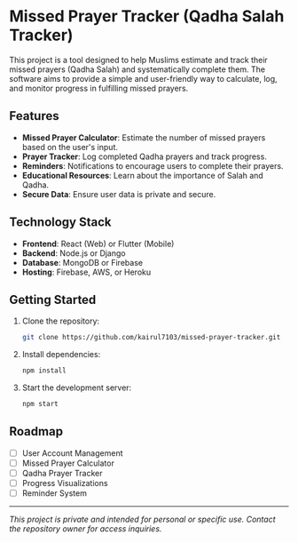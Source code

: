 # Missed Prayer Tracker (Qadha Salah Tracker)

This project is a tool designed to help Muslims estimate and track their missed prayers (Qadha Salah) and systematically complete them. The software aims to provide a simple and user-friendly way to calculate, log, and monitor progress in fulfilling missed prayers.

## Features
- **Missed Prayer Calculator**: Estimate the number of missed prayers based on the user's input.
- **Prayer Tracker**: Log completed Qadha prayers and track progress.
- **Reminders**: Notifications to encourage users to complete their prayers.
- **Educational Resources**: Learn about the importance of Salah and Qadha.
- **Secure Data**: Ensure user data is private and secure.

## Technology Stack
- **Frontend**: React (Web) or Flutter (Mobile)
- **Backend**: Node.js or Django
- **Database**: MongoDB or Firebase
- **Hosting**: Firebase, AWS, or Heroku

## Getting Started
1. Clone the repository:
   ```bash
   git clone https://github.com/kairul7103/missed-prayer-tracker.git
   ```
2. Install dependencies:
   ```bash
   npm install
   ```
3. Start the development server:
   ```bash
   npm start
   ```

## Roadmap
- [ ] User Account Management
- [ ] Missed Prayer Calculator
- [ ] Qadha Prayer Tracker
- [ ] Progress Visualizations
- [ ] Reminder System

---

*This project is private and intended for personal or specific use. Contact the repository owner for access inquiries.*